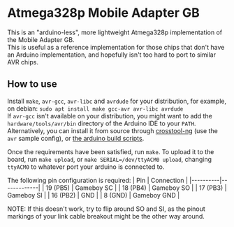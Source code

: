 Atmega328p Mobile Adapter GB
============================

This is an "arduino-less", more lightweight Atmega328p implementation of the Mobile Adapter GB.  
This is useful as a reference implementation for those chips that don't have an Arduino implementation, and hopefully isn't too hard to port to similar AVR chips.


How to use
----------

Install `make`, `avr-gcc`, `avr-libc` and `avrdude` for your distribution, for example, on debian: `sudo apt install make gcc-avr avr-libc avrdude`  
If `avr-gcc` isn't available on your distribution, you might want to add the `hardware/tools/avr/bin` directory of the Arduino IDE to your `PATH`.  
Alternatively, you can install it from source through [crosstool-ng](https://github.com/crosstool-ng/crosstool-ng) (use the `avr` sample config), or [the arduino build scripts](https://github.com/arduino/toolchain-avr).

Once the requirements have been satisfied, run `make`. To upload it to the board, run `make upload`, or `make SERIAL=/dev/ttyACM0 upload`, changing `ttyACM0` to whatever port your arduino is connected to.

The following pin configuration is required:
|      Pin |  Connection |
|----------|-------------|
| 19 (PB5) |  Gameboy SC |
| 18 (PB4) |  Gameboy SO |
| 17 (PB3) |  Gameboy SI |
| 16 (PB2) |         GND |
|  8 (GND) | Gameboy GND |

NOTE: If this doesn't work, try to flip around SO and SI, as the pinout markings of your link cable breakout might be the other way around.
